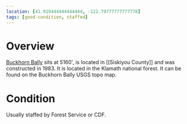 ```yaml
---
location: [41.919444444444444, -122.79777777777778]
tags: [good-condition, staffed]
---
```


# Overview

[Buckhorn Bally](http://www.peakbagging.com/CALookoutPhotos/BuckhornBally.html) sits at 5160', is located in [[Siskiyou County]] and was constructed in 1983. It is located in the Klamath national forest. It can be found on the Buckhorn Bally USGS topo map.

# Condition

Usually staffed by Forest Service or CDF.